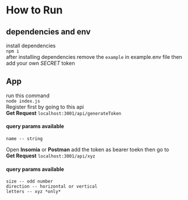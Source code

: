 # How to Run
## dependencies and env
install dependencies <br />
```npm i``` <br />
after installing dependencies remove the ```example``` in example.env file then add your own *SECRET* token <br>
## App
run this command <br />
```node index.js``` <br />
Register first by going to this api <br/>
__Get Request__ ```localhost:3001/api/generateToken``` <br />
#### query params available
```
name -- string
```
Open **Insomia** or **Postman** add the token as bearer toekn then go to <br />
__Get Request__ ```localhost:3001/api/xyz``` <br />
#### query params available
```
size -- odd number
direction -- horizontal or vertical
letters -- xyz *only*
```